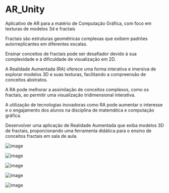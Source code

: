 # AR_Unity
Aplicativo de AR para a matério de Computação Gráfica, com foco em texturas de modelos 3d e fractais

Fractais são estruturas geométricas complexas que exibem padrões autorreplicantes em diferentes escalas.

Ensinar conceitos de fractais pode ser desafiador devido à sua complexidade e à dificuldade de visualização em 2D.

A Realidade Aumentada (RA) oferece uma forma interativa e imersiva de explorar modelos 3D e suas texturas, facilitando a compreensão de conceitos abstratos.

A RA pode melhorar a assimilação de conceitos complexos, como os fractais, ao permitir uma visualização tridimensional interativa.

A utilização de tecnologias inovadoras como RA pode aumentar o interesse e o engajamento dos alunos na disciplina de matemática e computação gráfica.

Desenvolver uma aplicação de Realidade Aumentada que exiba modelos 3D de fractais, proporcionando uma ferramenta didática para o ensino de conceitos fractais em sala de aula.

![image](https://github.com/LeKeu/AR_Unity/assets/101370021/df935aab-80cc-44c9-b48f-1af4ed4dce84)

![image](https://github.com/LeKeu/AR_Unity/assets/101370021/7489b4f6-7323-4a4c-adcf-b2bc45554e6d)

![image](https://github.com/LeKeu/AR_Unity/assets/101370021/66977ee2-d725-406c-92dc-a79d6e081080)

![image](https://github.com/LeKeu/AR_Unity/assets/101370021/022ade0d-12e7-4c87-9ca3-8c0b353567b1)

![image](https://github.com/LeKeu/AR_Unity/assets/101370021/ba97c432-ceb0-4224-a2ea-ae190a3c1b8f)





